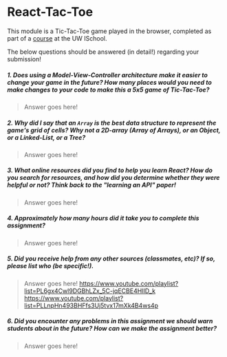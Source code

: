 # React-Tac-Toe

This module is a Tic-Tac-Toe game played in the browser, completed as part of a [course](http://arch-joelross.rhcloud.com/) at the UW ISchool. 

The below questions should be answered (in detail!) regarding your submission!


##### 1. Does using a Model-View-Controller architecture make it easier to change your game in the future? How many places would you need to make changes to your code to make this a 5x5 game of Tic-Tac-Toe?
> Answer goes here!


##### 2. Why did I say that an `Array` is the best data structure to represent the game's grid of cells? Why not a 2D-array (Array of Arrays), or an Object, or a Linked-List, or a Tree? 
> Answer goes here!


##### 3. What online resources did you find to help you learn React? How do you search for resources, and how did you determine whether they were helpful or not? Think back to the "learning an API" paper! 
> Answer goes here!


##### 4. Approximately how many hours did it take you to complete this assignment? #####
> Answer goes here!


##### 5. Did you receive help from any other sources (classmates, etc)? If so, please list who (be specific!). #####
> Answer goes here!
https://www.youtube.com/playlist?list=PL6gx4Cwl9DGBhLZx_5C-jqECBE4HIID_k
https://www.youtube.com/playlist?list=PLLnpHn493BHFfs3Uj5tvx17mXk4B4ws4p

##### 6. Did you encounter any problems in this assignment we should warn students about in the future? How can we make the assignment better? #####
> Answer goes here!
